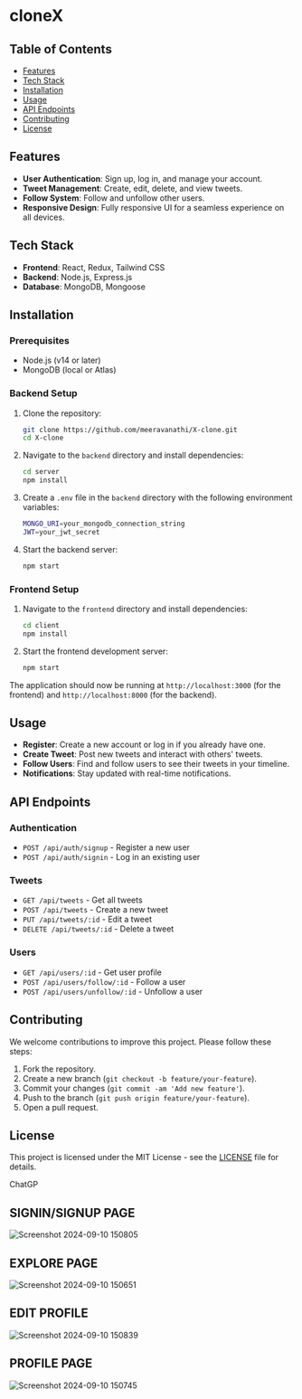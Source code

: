 # cloneX
## Table of Contents

- [Features](#features)
- [Tech Stack](#tech-stack)
- [Installation](#installation)
- [Usage](#usage)
- [API Endpoints](#api-endpoints)
- [Contributing](#contributing)
- [License](#license)

## Features

- **User Authentication**: Sign up, log in, and manage your account.
- **Tweet Management**: Create, edit, delete, and view tweets.
- **Follow System**: Follow and unfollow other users.
- **Responsive Design**: Fully responsive UI for a seamless experience on all devices.

## Tech Stack

- **Frontend**: React, Redux, Tailwind CSS
- **Backend**: Node.js, Express.js
- **Database**: MongoDB, Mongoose

## Installation

### Prerequisites

- Node.js (v14 or later)
- MongoDB (local or Atlas)

### Backend Setup

1. Clone the repository:
    ```bash
    git clone https://github.com/meeravanathi/X-clone.git
    cd X-clone
    ```

2. Navigate to the `backend` directory and install dependencies:
    ```bash
    cd server
    npm install
    ```

3. Create a `.env` file in the `backend` directory with the following environment variables:
    ```bash
    MONGO_URI=your_mongodb_connection_string
    JWT=your_jwt_secret
    ```

4. Start the backend server:
    ```bash
    npm start
    ```

### Frontend Setup

1. Navigate to the `frontend` directory and install dependencies:
    ```bash
    cd client
    npm install
    ```

2. Start the frontend development server:
    ```bash
    npm start
    ```

The application should now be running at `http://localhost:3000` (for the frontend) and `http://localhost:8000` (for the backend).

## Usage

- **Register**: Create a new account or log in if you already have one.
- **Create Tweet**: Post new tweets and interact with others' tweets.
- **Follow Users**: Find and follow users to see their tweets in your timeline.
- **Notifications**: Stay updated with real-time notifications.

## API Endpoints

### Authentication

- `POST /api/auth/signup` - Register a new user
- `POST /api/auth/signin` - Log in an existing user

### Tweets

- `GET /api/tweets` - Get all tweets
- `POST /api/tweets` - Create a new tweet
- `PUT /api/tweets/:id` - Edit a tweet
- `DELETE /api/tweets/:id` - Delete a tweet

### Users

- `GET /api/users/:id` - Get user profile
- `POST /api/users/follow/:id` - Follow a user
- `POST /api/users/unfollow/:id` - Unfollow a user

## Contributing

We welcome contributions to improve this project. Please follow these steps:

1. Fork the repository.
2. Create a new branch (`git checkout -b feature/your-feature`).
3. Commit your changes (`git commit -am 'Add new feature'`).
4. Push to the branch (`git push origin feature/your-feature`).
5. Open a pull request.

## License

This project is licensed under the MIT License - see the [LICENSE](LICENSE) file for details.

ChatGP
## SIGNIN/SIGNUP PAGE
![Screenshot 2024-09-10 150805](https://github.com/user-attachments/assets/3114781e-6ac7-4b0a-8696-724ef8d47c75)

## EXPLORE PAGE
![Screenshot 2024-09-10 150651](https://github.com/user-attachments/assets/aa52acbc-d0e8-479c-b519-1046a48f7a3d)

## EDIT PROFILE
![Screenshot 2024-09-10 150839](https://github.com/user-attachments/assets/c205014c-dfdf-4f8a-8d04-9511e409aa3a)

## PROFILE PAGE
![Screenshot 2024-09-10 150745](https://github.com/user-attachments/assets/ac6c9f9c-8b27-4a05-8803-17060c6c67f4)

